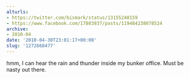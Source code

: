 ```yaml
---
alturls:
- https://twitter.com/bismark/status/13155240159
- https://www.facebook.com/17803937/posts/119484238078524
archive:
- 2010-04
date: '2010-04-30T23:01:17+00:00'
slug: '1272668477'
---
```


hmm, I can hear the rain and thunder inside my bunker office.  Must be nasty out there.

